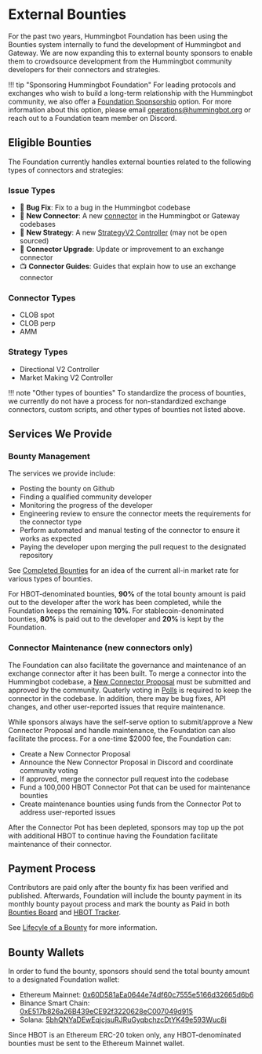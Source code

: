 # External Bounties

For the past two years, Hummingbot Foundation has been using the Bounties system internally to fund the development of Hummingbot and Gateway. We are now expanding this to external bounty sponsors to enable them to crowdsource development from the Hummingbot community developers for their connectors and strategies.

!!! tip "Sponsoring Hummingbot Foundation"
    For leading protocols and exchanges who wish to build a long-term relationship with the Hummingbot community, we also offer a [Foundation Sponsorship](/about/sponsors/index.md) option. For more information about this option, please email <operations@hummingbot.org> or reach out to a Foundation team member on Discord.


## Eligible Bounties

The Foundation currently handles external bounties related to the following types of connectors and strategies:

### Issue Types

* 🐞 **Bug Fix**: Fix to a bug in the Hummingbot codebase
* 🏦 **New Connector**: A new [connector](/exchanges/) in the Hummingbot or Gateway codebases
* 🏦 **New Strategy**: A new [StrategyV2 Controller](/v2-strategies/controllers/index.md) (may not be open sourced)
* 🚀 **Connector Upgrade**: Update or improvement to an exchange connector
* 📺 **Connector Guides**: Guides that explain how to use an exchange connector

### Connector Types

* CLOB spot
* CLOB perp
* AMM

### Strategy Types

* Directional V2 Controller
* Market Making V2 Controller

!!! note "Other types of bounties"
    To standardize the process of bounties, we currently do not have a process for non-standardized exchange connectors, custom scripts, and other types of bounties not listed above.

## Services We Provide

### Bounty Management

The services we provide include:
- Posting the bounty on Github
- Finding a qualified community developer
- Monitoring the progress of the developer
- Engineering review to ensure the connector meets the requirements for the connector type
- Perform automated and manual testing of the connector to ensure it works as expected
- Paying the developer upon merging the pull request to the designated repository

See [Completed Bounties](/bounties/completed.md) for an idea of the current all-in market rate for various types of bounties.

For HBOT-denominated bounties, **90%** of the total bounty amount is paid out to the developer after the work has been completed, while the Foundation keeps the remaining **10%**. For stablecoin-denominated bounties, **80%** is paid out to the developer and **20%** is kept by the Foundation.

### Connector Maintenance (new connectors only)

The Foundation can also facilitate the governance and maintenance of an exchange connector after it has been built. To merge a connector into the Hummingbot codebase, a [New Connector Proposal](/governance/proposals) must be submitted and approved by the community. Quaterly voting in [Polls](/governance/polls) is required to keep the connector in the codebase. In addition, there
may be bug fixes, API changes, and other user-reported issues that require maintenance.

While sponsors always have the self-serve option to submit/approve a New Connector Proposal and handle maintenance, the Foundation can also facilitate the process. For a one-time $2000 fee, the Foundation can:

- Create a New Connector Proposal
- Announce the New Connector Proposal in Discord and coordinate community voting
- If approved, merge the connector pull request into the codebase
- Fund a 100,000 HBOT Connector Pot that can be used for maintenance bounties
- Create maintenance bounties using funds from the Connector Pot to address user-reported issues

After the Connector Pot has been depleted, sponsors may top up the pot with additional HBOT to continue having the Foundation facilitate maintenance of their connector.

## Payment Process

Contributors are paid only after the bounty fix has been verified and published. Afterwards, Foundation will include the bounty payment in its monthly bounty payout process and mark the bounty as Paid in both [Bounties Board](https://github.com/orgs/hummingbot/projects/7/views/1) and [HBOT Tracker](https://docs.google.com/spreadsheets/d/1UNAumPMnXfsghAAXrfKkPGRH9QlC8k7Cu1FGQVL1t0M/edit?usp=sharing).

See [Lifecyle of a Bounty](./lifecycle.md) for more information.

## Bounty Wallets

In order to fund the bounty, sponsors should send the total bounty amount to a designated Foundation wallet:

* Ethereum Mainnet: [0x60D581aEa0644e74df60c7555e5166d32665d6b6](https://etherscan.io/address/0x60D581aEa0644e74df60c7555e5166d32665d6b6)
* Binance Smart Chain: [0xE517b826a26B439eCE92f3220628eC007049d915](https://bscscan.com/address/0xE517b826a26B439eCE92f3220628eC007049d915)
* Solana: [5bhQNYaDEwEqjcjsuRJRuGyqbchzcDtYK49e593Wuc8i](https://solscan.io/account/5bhQNYaDEwEqjcjsuRJRuGyqbchzcDtYK49e593Wuc8i)

Since HBOT is an Ethereum ERC-20 token only, any HBOT-denominated bounties must be sent to the Ethereum Mainnet wallet.
